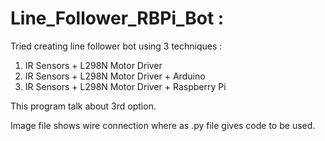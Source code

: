# Line_Follower_RBPi_Bot :
Tried creating line follower bot using 3 techniques :
1. IR Sensors + L298N Motor Driver 
2. IR Sensors + L298N Motor Driver + Arduino
3. IR Sensors + L298N Motor Driver + Raspberry Pi

This program talk about 3rd option.

Image file shows wire connection where as .py file gives code to be used.
